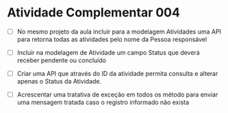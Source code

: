 # Atividade Complementar 004

- [ ] No mesmo projeto da aula incluir para a modelagem Atividades uma API para retorna todas as atividades pelo nome da Pessoa responsável

- [ ] Incluir na modelagem de Atividade um campo Status que deverá receber pendente ou concluído

- [ ] Criar uma API que através do ID da atividade permita consulta e alterar apenas o Status da Atividade.

- [ ] Acrescentar uma tratativa de exceção em todos os método para enviar uma mensagem tratada caso o registro informado não exista
